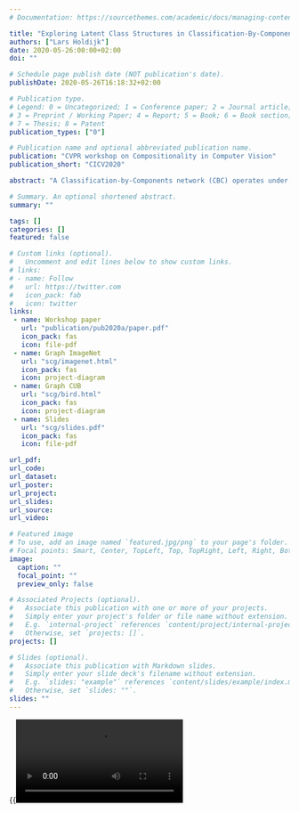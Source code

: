 ```yaml
---
# Documentation: https://sourcethemes.com/academic/docs/managing-content/

title: "Exploring Latent Class Structures in Classification-By-Components Networks"
authors: ["Lars Holdijk"]
date: 2020-05-26:00:00+02:00
doi: ""

# Schedule page publish date (NOT publication's date).
publishDate: 2020-05-26T16:18:32+02:00

# Publication type.
# Legend: 0 = Uncategorized; 1 = Conference paper; 2 = Journal article;
# 3 = Preprint / Working Paper; 4 = Report; 5 = Book; 6 = Book section;
# 7 = Thesis; 8 = Patent
publication_types: ["0"]

# Publication name and optional abbreviated publication name.
publication: "CVPR workshop on Compositionality in Computer Vision"
publication_short: "CICV2020"

abstract: "A Classification-by-Components network (CBC) operates under the assumption that every input image can be classified based on its decomposition into a set of components. An important characteristic of these components is that they can be used in the decomposition of images from different classes. The components are class independent. In this work, we discuss the latent class structure encoded in the sharing of components between classes. We propose to visualize this structure using a Shared Component Graph (SCG). Consecutively we discuss the insight into the decision making process of a CBC the visualization can provide."

# Summary. An optional shortened abstract.
summary: ""

tags: []
categories: []
featured: false

# Custom links (optional).
#   Uncomment and edit lines below to show custom links.
# links:
# - name: Follow
#   url: https://twitter.com
#   icon_pack: fab
#   icon: twitter
links:
 - name: Workshop paper
   url: "publication/pub2020a/paper.pdf"
   icon_pack: fas
   icon: file-pdf
 - name: Graph ImageNet
   url: "scg/imagenet.html"
   icon_pack: fas
   icon: project-diagram
 - name: Graph CUB
   url: "scg/bird.html"
   icon_pack: fas
   icon: project-diagram
 - name: Slides
   url: "scg/slides.pdf"
   icon_pack: fas
   icon: file-pdf

url_pdf: 
url_code:
url_dataset:
url_poster:
url_project:
url_slides:
url_source:
url_video:

# Featured image
# To use, add an image named `featured.jpg/png` to your page's folder. 
# Focal points: Smart, Center, TopLeft, Top, TopRight, Left, Right, BottomLeft, Bottom, BottomRight.
image:
  caption: ""
  focal_point: ""
  preview_only: false

# Associated Projects (optional).
#   Associate this publication with one or more of your projects.
#   Simply enter your project's folder or file name without extension.
#   E.g. `internal-project` references `content/project/internal-project/index.md`.
#   Otherwise, set `projects: []`.
projects: []

# Slides (optional).
#   Associate this publication with Markdown slides.
#   Simply enter your slide deck's filename without extension.
#   E.g. `slides: "example"` references `content/slides/example/index.md`.
#   Otherwise, set `slides: ""`.
slides: ""
---
```

{{<video library="1" src="scg-video.mp4" controls="yes">}}
